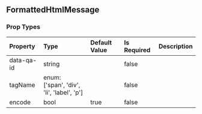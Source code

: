 ## FormattedHtmlMessage 



### Prop Types
Property | Type | Default Value | Is Required | Description
:--- | :--- | :--- | :--- | :---
data-qa-id|string||false|&ensp;
tagName|enum:<br>['span', 'div', 'li', 'label', 'p']||false|&ensp;
encode|bool|true|false|&ensp;